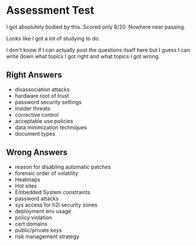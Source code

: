 # Assessment Test

I got absolutely bodied by this. Scored only 8/20. Nowhere near passing. 

Looks like I got a lot of studying to do. 

I don't know if I can actually post the questions itself here but I guess I can write down what topics I got right and what topics I got wrong. 

## Right Answers 
- disassociation attacks
- hardware root of trust
- password security settings
- insider threats
- corrective control
- acceptable use policies
- data minimization techniques
- document types

## Wrong Answers
- reason for disabling automatic patches
- forensic order of volatility
- Heatmaps
- Hot sites
- Embedded System constraints
- password attacks
- sys access for h2l security zones
- deployment env usage
- policy violation
- cert domains
- public/private keys
- risk management strategy
